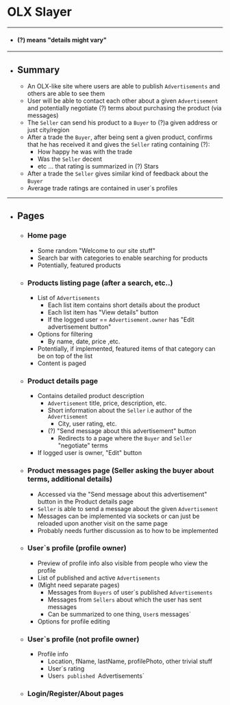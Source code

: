 # OLX Slayer
__________
- #### (?) means "details might vary"
__________
- ## Summary
	- An OLX-like site where users are able to publish `Advertisements` and others are able to see them
	- User will be able to contact each other about a given `Advertisement` and potentially negotiate (?) terms about purchasing the product (via messages)
	- The `Seller` can send his product to a `Buyer` to (?)a given address or just city/region
	- After a trade the `Buyer`, after being sent a given product, confirms that he has received it and gives the `Seller` rating containing (?):
		- How happy he was with the trade
		- Was the `Seller` decent
		- etc ... that rating is summarized in (?) Stars
	- After a trade the `Seller` gives similar kind of feedback about the `Buyer`
	- Average trade ratings are contained in user`s profiles
_____
- ## Pages
	- ### Home page
		- Some random "Welcome to our site stuff"
		- Search bar with categories to enable searching for products
		- Potentially, featured products
	- ### Products listing page (after a search, etc..)
		- List of `Advertisements`
			- Each list item contains short details about the product
			- Each list item has "View details" button
			- If the logged user == `Advertisement.owner` has "Edit advertisement button"
		- Options for filtering
			- By name, date, price ,etc.
		- Potentially, if implemented, featured items of that category can be on top of the list
		- Content is paged
	- ### Product details page
		- Contains detailed product description
			- `Advertisement` title, price, description, etc.
			- Short information about the `Seller` i.e author of the `Advertisement`
				- City, user rating, etc.
			- (?) "Send message about this advertisement" button
				- Redirects to a page where the `Buyer` and `Seller` "negotiate" terms
		- If logged user is owner, "Edit" button
	- ### Product messages page (Seller asking the buyer about terms, additional details)
		- Accessed via the "Send message about this advertisement" button in the Product details page
		- `Seller` is able to send a message about the given `Advertisement`
		- Messages can be implemented via sockets or can just be reloaded upon another visit on the same page
		- Probably needs further discussion as to how to be implemented
	- ### User`s profile (profile owner)
		- Preview of profile info also visible from people who view the profile
		- List of published and active `Advertisements`
		- (Might need separate pages)
			- Messages from `Buyers` of user\`s published `Advertisements`
			- Messages from `Sellers` about which the user has sent messages
			- Can be summarized to one thing, `User`s messages`
		- Options for profile editing
	- ### User`s profile (not profile owner)
		- Profile info
			- Location, fName, lastName, profilePhoto, other trivial stuff
			- User`s rating
			- User`s published `Advertisements`
	- ### Login/Register/About pages